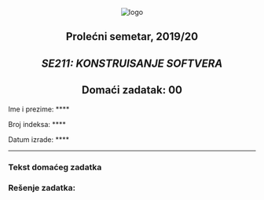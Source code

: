  <div align="center">
 
 ![logo](https://www.metropolitan.ac.rs/files/2018/11/logo-01.png) 

 </div>

 <div align="center">
 
## Prolećni semetar, 2019/20

## *SE211: KONSTRUISANJE SOFTVERA*


## Domaći zadatak: 00

</div>

Ime i prezime: ****

Broj indeksa: ****

Datum izrade: ****

---

### Tekst domaćeg zadatka

### Rešenje zadatka:

